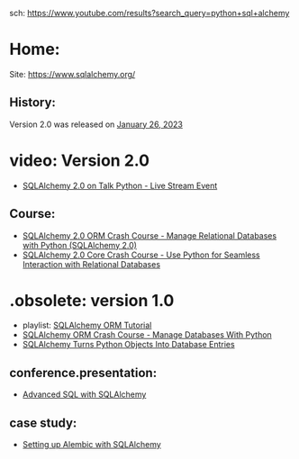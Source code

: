 sch: https://www.youtube.com/results?search_query=python+sql+alchemy

# Home:
Site: https://www.sqlalchemy.org/

## History:
Version 2.0 was released on [January 26, 2023](https://www.sqlalchemy.org/blog/2023/01/26/sqlalchemy-2.0.0-released/)

# video: Version 2.0
- [SQLAlchemy 2.0 on Talk Python - Live Stream Event](https://youtu.be/q5Iv6RUxKC8)

## Course:
- [SQLAlchemy 2.0 ORM Crash Course - Manage Relational Databases with Python (SQLAlchemy 2.0)](https://youtu.be/XWtj4zLl_tg)
- [SQLAlchemy 2.0 Core Crash Course - Use Python for Seamless Interaction with Relational Databases](https://youtu.be/CfZGWH_vNO0)


# .obsolete: version 1.0
- playlist: [SQLAlchemy ORM Tutorial](https://www.youtube.com/playlist?list=PL4iRawDSyRvVd1V7A45YtAGzDk6ljVPm1)
- [SQLAlchemy ORM Crash Course - Manage Databases With Python](https://youtu.be/70mNRClYJko)
- [SQLAlchemy Turns Python Objects Into Database Entries](https://youtu.be/AKQ3XEDI9Mw)

## conference.presentation:
- [Advanced SQL with SQLAlchemy](https://youtu.be/UPoHdCeg0YQ)

## case study:
- [Setting up Alembic with SQLAlchemy](https://youtu.be/nt5sSr1A_qw)
